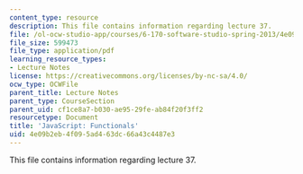 ```yaml
---
content_type: resource
description: This file contains information regarding lecture 37.
file: /ol-ocw-studio-app/courses/6-170-software-studio-spring-2013/4e09b2eb4f095ad463dc66a43c4487e3_MIT6_170S13_37-java-func.pdf
file_size: 599473
file_type: application/pdf
learning_resource_types:
- Lecture Notes
license: https://creativecommons.org/licenses/by-nc-sa/4.0/
ocw_type: OCWFile
parent_title: Lecture Notes
parent_type: CourseSection
parent_uid: cf1ce8a7-b030-ae95-29fe-ab84f20f3ff2
resourcetype: Document
title: 'JavaScript: Functionals'
uid: 4e09b2eb-4f09-5ad4-63dc-66a43c4487e3
---
```

This file contains information regarding lecture 37.